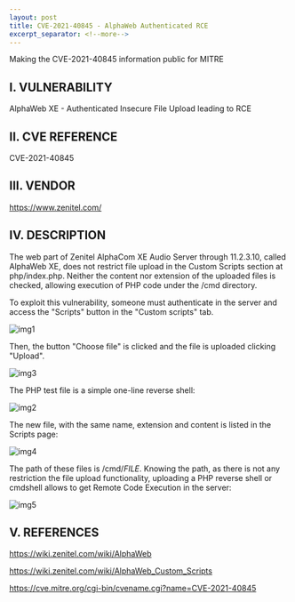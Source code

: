 ```yaml
---
layout: post
title: CVE-2021-40845 - AlphaWeb Authenticated RCE
excerpt_separator: <!--more-->
---
```


Making the CVE-2021-40845 information public for MITRE

<!--more-->


I. VULNERABILITY
-------------------------
AlphaWeb XE - Authenticated Insecure File Upload leading to RCE


II. CVE REFERENCE
-------------------------
CVE-2021-40845


III. VENDOR
-------------------------
https://www.zenitel.com/


IV. DESCRIPTION
-------------------------

The web part of Zenitel AlphaCom XE Audio Server through 11.2.3.10, called AlphaWeb XE, does not restrict file upload in the Custom Scripts section at php/index.php. Neither the content nor extension of the uploaded files is checked, allowing execution of PHP code under the /cmd directory.


To exploit this vulnerability, someone must authenticate in the server and access the "Scripts" button in the "Custom scripts" tab. 

![img1](https://github.com/ricardojoserf/ricardojoserf.github.io/blob/master/images/alphaweb-rce/image1.png?raw=true)

Then, the button "Choose file" is clicked and the file is uploaded clicking "Upload". 

![img3](https://github.com/ricardojoserf/ricardojoserf.github.io/blob/master/images/alphaweb-rce/image3.png?raw=true)

The PHP test file is a simple one-line reverse shell:

![img2](https://github.com/ricardojoserf/ricardojoserf.github.io/blob/master/images/alphaweb-rce/image2.png?raw=true)

The new file, with the same name, extension and content is listed in the Scripts page:

![img4](https://github.com/ricardojoserf/ricardojoserf.github.io/blob/master/images/alphaweb-rce/image4.png?raw=true)

The path of these files is /cmd/$FILE$. Knowing the path, as there is not any restriction the file upload functionality, uploading a PHP reverse shell or cmdshell allows to get Remote Code Execution in the server:

![img5](https://github.com/ricardojoserf/ricardojoserf.github.io/blob/master/images/alphaweb-rce/image5.png?raw=true)


V. REFERENCES
-------------------------
https://wiki.zenitel.com/wiki/AlphaWeb

https://wiki.zenitel.com/wiki/AlphaWeb_Custom_Scripts

https://cve.mitre.org/cgi-bin/cvename.cgi?name=CVE-2021-40845